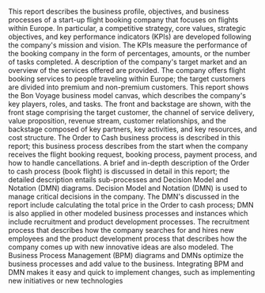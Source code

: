 This report describes the business profile, objectives, and business processes of a start-up 
flight booking company that focuses on flights within Europe. In particular, a competitive 
strategy, core values, strategic objectives, and key performance indicators (KPIs) are 
developed following the company's mission and vision. The KPIs measure the performance of 
the booking company in the form of percentages, amounts, or the number of tasks completed.
A description of the company's target market and an overview of the services offered are 
provided. The company offers flight booking services to people traveling within Europe; the 
target customers are divided into premium and non-premium customers.
This report shows the Bon Voyage business model canvas, which describes the company's 
key players, roles, and tasks. The front and backstage are shown, with the front stage 
comprising the target customer, the channel of service delivery, value proposition, revenue 
stream, customer relationships, and the backstage composed of key partners, key activities, 
and key resources, and cost structure.
The Order to Cash business process is described in this report; this business process 
describes from the start when the company receives the flight booking request, booking 
process, payment process, and how to handle cancellations. A brief and in-depth description 
of the Order to cash process (book flight) is discussed in detail in this report; the detailed 
description entails sub-processes and Decision Model and Notation (DMN) diagrams.
Decision Model and Notation (DMN) is used to manage critical decisions in the company. The 
DMN's discussed in the report include calculating the total price in the Order to cash process;
DMN is also applied in other modeled business processes and instances which include 
recruitment and product development processes.
The recruitment process that describes how the company searches for and hires new 
employees and the product development process that describes how the company comes up 
with new innovative ideas are also modeled.
The Business Process Management (BPM) diagrams and DMNs optimize the business 
processes and add value to the business. Integrating BPM and DMN makes it easy and quick 
to implement changes, such as implementing new initiatives or new technologies
